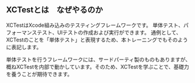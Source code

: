 ## XCTestとは　なぜやるのか
XCTestはXcode組み込みのテスティングフレームワークです。
単体テスト、パフォーマンステスト、UIテストの作成および実行ができます。
通例として、XCTestのことを「単体テスト」と表現するため、本トレーニングでもそのように表記します。

単体テストを行うフレームワークには、サードパーティ製のものもありますが、概ねXCTestを内部で動かしています。そのため、XCTestを学ぶことで、基礎力を養うことが期待できます。
